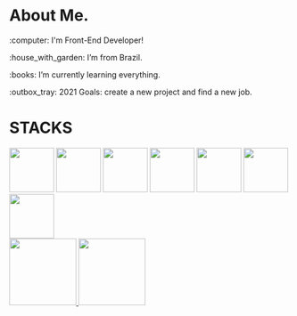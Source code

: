 <div>
  <h1>About Me.</h1>
  <p>:computer: I'm Front-End Developer!<p>
  <p>:house_with_garden: I’m from Brazil.<p>
  <p>:books: I’m currently learning everything.<p>
  <p>:outbox_tray: 2021 Goals: create a new project and find a new job.<p>
</div>


  
<div>
  <h1>STACKS</h1>
  <img height="80rem" src="https://cdn-icons-png.flaticon.com/512/3094/3094455.png">
  <img height="80rem" src="https://cdn-icons-png.flaticon.com/512/3094/3094320.png">
  <img height="80rem" src="https://cdn-icons-png.flaticon.com/512/5968/5968381.png">
  <img height="80rem" src="https://cdn-icons-png.flaticon.com/512/1081/1081826.png">
  <img height="80rem" src="https://cdn-icons.flaticon.com/png/512/1183/premium/1183621.png?token=exp=1637868269~hmac=204b12634f83dbe0eec5ff91d3a8722f">
  <img height="80rem" src="https://cdn-icons.flaticon.com/png/512/1183/premium/1183618.png?token=exp=1637868285~hmac=de6d3afd6e044ed521d4db50768c9352">
  <img height="80rem" src="https://cdn-icons-png.flaticon.com/512/5968/5968358.png">
</div>
  
<div>
  <a href="https://github.com/mateusfranca97">
  <img height="120em" src="https://github-readme-stats.vercel.app/api?username=mateusfranca97&show_icons=true&theme=dark&include_all_commits=true&count_private=true"/>
  <img height="120em" src="https://github-readme-stats.vercel.app/api/top-langs/?username=mateusfranca97&layout=compact&langs_count=7&theme=dark"/>
</div>
  
